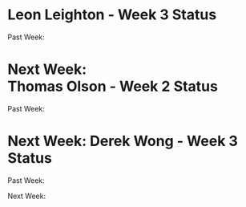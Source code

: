 Leon Leighton - Week 3 Status
=============================  

Past Week:  

Next Week:  
Thomas Olson - Week 2 Status
============================
Past Week:  

Next Week:
Derek Wong - Week 3 Status
==========================
Past Week:  

Next Week:                           
